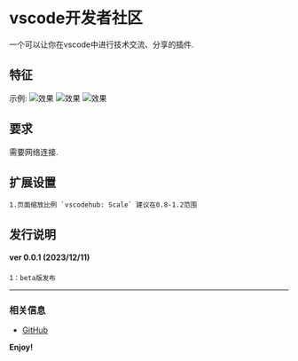 # vscode开发者社区

一个可以让你在vscode中进行技术交流、分享的插件.


## 特征


示例:
![效果](https://pic.20988.xyz/bbs003.png)
![效果](https://pic.20988.xyz/bbs002.png)
![效果](https://pic.20988.xyz/bbs001.png)

## 要求

需要网络连接.

## 扩展设置

	1.页面缩放比例 `vscodehub: Scale` 建议在0.8-1.2范围


## 发行说明
#### ver 0.0.1 (2023/12/11)
	1：beta版发布

-----------------------------------------------------------------------------------------------------------


### 相关信息

* [GitHub](https://github.com/AShujiao/vscode-hub)

**Enjoy!**
